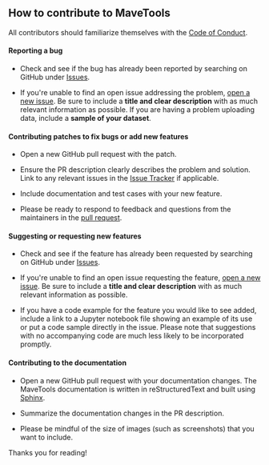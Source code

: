 ## How to contribute to MaveTools

All contributors should familiarize themselves with the [Code of Conduct](https://github.com/VariantEffect/mavetools/CODE_OF_CONDUCT.md).

#### **Reporting a bug**

* Check and see if the bug has already been reported by searching on GitHub under [Issues](https://github.com/varianteffect/mavetools/issues).

* If you're unable to find an open issue addressing the problem, [open a new issue](https://github.com/varianteffect/mavetools/issues/new). Be sure to include a **title and clear description** with as much relevant information as possible. If you are having a problem uploading data, include a **sample of your dataset**.

#### **Contributing patches to fix bugs or add new features**

* Open a new GitHub pull request with the patch.

* Ensure the PR description clearly describes the problem and solution. Link to any relevant issues in the [Issue Tracker](https://github.com/varianteffect/mavetools/issues) if applicable.

* Include documentation and test cases with your new feature.

* Please be ready to respond to feedback and questions from the maintainers in the [pull request](https://github.com/VariantEffect/mavetools/pulls).

#### **Suggesting or requesting new features**

* Check and see if the feature has already been requested by searching on GitHub under [Issues](https://github.com/varianteffect/mavetools/issues).

* If you're unable to find an open issue requesting the feature, [open a new issue](https://github.com/varianteffect/mavetools/issues/new). Be sure to include a **title and clear description** with as much relevant information as possible.

* If you have a code example for the feature you would like to see added, include a link to a Jupyter notebook file showing an example of its use or put a code sample directly in the issue. Please note that suggestions with no accompanying code are much less likely to be incorporated promptly.

#### **Contributing to the documentation**

* Open a new GitHub pull request with your documentation changes. The MaveTools documentation is written in reStructuredText and built using [Sphinx](https://www.sphinx-doc.org/).

* Summarize the documentation changes in the PR description.

* Please be mindful of the size of images (such as screenshots) that you want to include.

Thanks you for reading!
